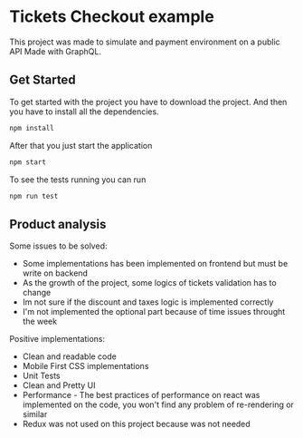 # Tickets Checkout example

This project was made to simulate and payment environment on a public API Made with GraphQL.

## Get Started

To get started with the project you have to download the project. And then you have to install all the dependencies.

```bash
npm install
```

After that you just start the application
```bash
npm start
```

To see the tests running you can run

```bash
npm run test
```

## Product analysis

Some issues to be solved:

* Some implementations has been implemented on frontend but must be write on backend
* As the growth of the project, some logics of tickets validation has to change
* Im not sure if the discount and taxes logic is implemented correctly
* I'm not implemented the optional part because of time issues throught the week

Positive implementations:
* Clean and readable code
* Mobile First CSS implementations
* Unit Tests
* Clean and Pretty UI
* Performance - The best practices of performance on react was implemented on the code, you won't find any problem of re-rendering or similar
* Redux was not used on this project because was not needed

